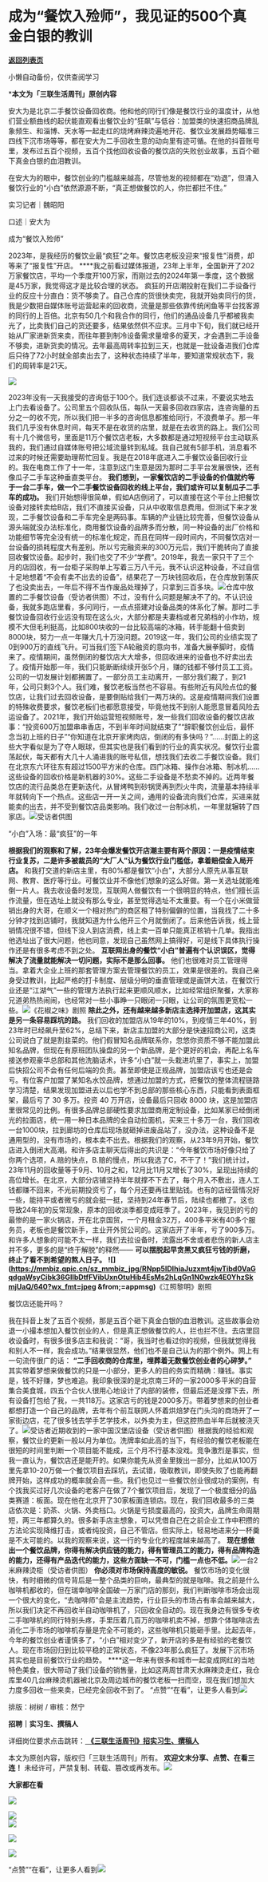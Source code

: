 # 成为“餐饮入殓师”，我见证的500个真金白银的教训

[**返回列表页**](/gzh/三联生活周刊)

小懒自动备份，仅供查阅学习

***本文为「三联生活周刊」原创内容**  

  
  
安大为是北京二手餐饮设备回收商。他和他的同行们像是餐饮行业的温度计，从他们营业额曲线的起伏能直观看出餐饮业的“狂飙”与低谷：加盟类的快速招商品牌乱象频生、和淄博、天水等一起走红的烧烤麻辣烫遍地开花、餐饮业发展趋势瞄准三四线下沉市场等等，都在安大为二手回收生意的动向里有迹可循。在他的抖音账号里，发布过五百个视频，五百个找他回收设备的餐饮店的失败创业故事，五百个砸下真金白银的血泪教训。

在安大为的眼中，餐饮创业的门槛越来越高，尽管他发的视频都在“劝退”，但涌入餐饮行业的“小白”依然源源不断，“真正想做餐饮的人，你拦都拦不住。”

  

  
  

实习记者｜魏昭阳

口述｜安大为

成为“餐饮入殓师”

2023年，是我经历的餐饮业最“疯狂”之年。餐饮店老板没迎来“报复性”消费，却等来了“报复性”开店。
****我之前看过媒体报道，23年上半年，全国新开了202
万家餐饮店，平均一个季度开100万家，而刚过去的2024年第一季度，这个数据是45万家，我觉得这才是比较合理的状态。
疯狂的开店潮投射在我们二手设备行业的反应十分直白：货不够卖了。自己仓库的货很快卖完，我就开始卖同行的货，我是少数把自媒体账号运营起来的回收商，流量是那些依靠传统闲鱼等平台找客源的同行的上百倍。北京有50几个和我合作的同行，他们的通品设备几乎都被我卖光了，比卖我们自己的货还要多，结果依然供不应求。三月中下旬，我们就已经开始从厂家进新货来卖，而往年要到制冷设备需求量增多的夏天，才会遇到二手设备不够卖，进新货卖的情况。去年最高周转率拉到三天，也就是一批设备进我们仓库后只待了72小时就全部卖出去了，这种状态持续了半年，要知道常规状态下，我们的周转率是21天。

![](https://mmbiz.qpic.cn/sz_mmbiz_jpg/RNpp5IDIhiaJuzxmt4jwTibd0VaGqdgaWsk1V1p2UXLhfRSdkxjOibRNGzCplFrvWvLyRQVF8exsiatHZS8gMjU2qg/640?wx_fmt=jpeg&from;=appmsg)

2023年没有一天我接受的咨询低于100个。我们连谈都谈不过来，不要说实地去上门去看设备了。公司里五个回收队伍，每队一天最多回收四家店，连咨询量的五分之一的收不完，所以我们把一半多的咨询信息都推给同行，不浪费单子。那一年我们几乎没有休息时间，每天不是在收货的店里，就是在去收货的路上。我们公司有十几个微信号，里面是11万个餐饮店老板，大多数都是通过短视频平台主动联系我的，我们通过自媒体账号把公域流量转到私域。我自己就有5部手机，消息看不过来的时候还需要助理帮忙回复。我是在2018年底进入二手餐饮设备回收行业的。我在电商工作了十一年，注意到这门生意是因为那时二手平台发展很快，还有像瓜子二手车这种垂直类平台。
**我们想到，一家餐饮店的二手设备的价值就约等于一台二手车，做一个二手餐饮设备回收的线上平台，我们或许可以复制瓜子二手车的成功。**
我们开始想得很简单，假如A店倒闭了，可以直接在这个平台上把餐饮设备对接转卖给B店，我们不直接买设备，只从中收取信息费用。但测试下来才发现，二手餐饮设备和二手车完全是两码事。车辆的产业链比较完善，但餐饮设备从源头端就没办法标准化，商用餐饮设备的品牌多而分散，同一种设备的出厂价格和功能细节等完全没有统一的标准化规定，而且在同样一段时间内，不同餐饮店对一台设备的损耗程度大有差别。所以亏完融资来的300万元后，我们干脆转向了直接回收餐饮设备。起步时，我们也交了不少“学费”。2019年，我去一家只干了三个月的店回收，有一台柜子采购单上写着三万八千元，我不认识这种设备，不过自信十足地想着“不会有卖不出去的设备”，结果花了一万块钱回收后，在仓库放到落灰了也没卖出去，一年后不得不当作废品处理掉了，只拿到三百多块。![](https://mmbiz.qpic.cn/mmbiz_jpg/c2Sib3Mp7pONSezw8emNiadI0BAuH4o1CHxnh26JWKhqnymRvCwgVqBVKXnuHnYUYicBJyqMJiapanUL8B3X855bmw/640?wx_fmt=jpeg&from;=appmsg)仓库中放置的二手餐饮设备（受访者供图）不过，没有什么问题是解决不了的。不认识设备，我就多跑店里看，多问同行，一点点搭建对设备品类的体系化了解。那时二手餐饮设备回收行业远没有现在这么火，大部分都是夫妻档或者兄弟档的小作坊，规模不大但毛利挺高，比如800块收的一台比较高端的冰箱，转手能翻十倍卖到8000块，努力一点一年赚大几十万没问题。2019这一年，我们公司的业绩实现了0到900万的直线飞升。可当我们签下A轮融资的意向书，准备大展拳脚时，疫情来了。疫情期间，虽然倒闭的餐饮店大大增多，但回收进来的设备也不好卖出去了。疫情开始那一年，我们只能断断续续开张5个月，赚的钱都不够付员工工资。公司的一切发展计划都搁置了。一部分员工主动离开，一部分我们裁了，到21年，公司只剩3个人。我们难，餐饮老板当然也不容易。有些附近有风险点位的餐饮店，让我们过去回收设备，是要倒贴给我们一两万块的。这是疫情期间我们设置的特殊收费要求，餐饮老板们也都愿意接受，毕竟他找不到别人能愿意冒着风险去运设备了。2021年，我们开始运营短视频账号，发一些我们回收设备的餐饮店故事：“投资600万加盟串串香店，不到半年时间就结束了”“辞职餐饮创业后，最怀念当初上班的日子”“你知道在北京开家烤肉店，倒闭的有多快吗？”……封面上的这些大字看似是为了夺人眼球，但其实也是我们看到的行业的真实状况。餐饮行业震荡起伏，每天都有大几十人涌进我的账号私信，想找我们去收二手餐饮设备。我们在北京东六环往东有超过1500平方米的仓库。四门冰箱、操作台冰箱、制冰机……这些设备的回收价格是新机器的30%。这些二手设备是不愁卖不掉的。近两年餐饮店的流行品类总在更新迭代，从冒烤鸭到砂锅煲再到烈火牛肉，流量基本持续半年就转向下一个热点。这些店一开一关之间，通用的设备流向我们仓库，买进来就能卖的出去，并不受到餐饮店品类影响。我们收过一台制冰机，一年里就辗转了四家店。![](https://mmbiz.qpic.cn/sz_mmbiz_jpg/RNpp5IDIhiaJuzxmt4jwTibd0VaGqdgaWsBGC8mFfyhibFSQSE2smia8bf8On9CNWwJ1CC4ea9GzDBMUP0CzXJBO9A/640?wx_fmt=jpeg&from;=appmsg)受访者供图

“小白”入场：最“疯狂”的一年

**根据我们的观察和了解，23年会爆发餐饮开店潮主要有两个原因：一是疫情结束行业复苏，二是许多被裁员的“大厂人”认为餐饮行业门槛低，拿着赔偿金入局开店。**
和我打交道的新店主里，有80%都是餐饮“小白”，大部分人原先从事互联网、教育、医疗等行业。可餐饮业并不像他们想象的这么好做。第一关选址就能难倒一片人。我去收设备时发现，互联网人做餐饮有一个很明显的特点，他们擅长运作流量，但在选址上就没有那么专业，甚至觉得选址不太重要。有一个在小米做营销出身的大哥，在顺义一个相对热门的商区租了特别偏僻的位置，当我找了二十多分钟才找到店铺时，我就知道为什么他开三个月就倒闭了。后来他告诉我，线上营销情况很不错，但线下没人到店消费，线上卖一百单只能真正核销十几单。我指出他选址出了很大问题，他也同意，发现自己虽然网上搞得好，可是线下具体执行操作还是有很多考虑不到之处。
**互联网出身的餐饮“小白”普遍有个认识误区，觉得解决了流量就能解决一切问题，实际不是那么回事。**
他们也很难对员工管理得当。拿着大企业上班的那套管理方案去管理餐饮的员工，效果是很差的。我自己亲身受过教训，比起严格的打卡制度、层级分明的垂直管理或是画饼大法，在餐饮行业还是“江湖气”一些的管理方法执行起来更顺风顺水，比如经常组织聚餐，大家称兄道弟热热闹闹，也经常对一些小事睁一只眼闭一只眼，让公司的氛围更宽松一些。![](https://mmbiz.qpic.cn/sz_mmbiz_jpg/RNpp5IDIhiaJuzxmt4jwTibd0VaGqdgaWsGkU2MQEu1mQvEutE7WawMU5t4Qy4qmgPD3ocMJWnTq6BW2tXSjStiaQ/640?wx_fmt=jpeg&from;=appmsg)《花椒之味》剧照
**除此之外，还有越来越多新店主选择开加盟店，这其实是另一条容易踩坑的路。**
我们回收的加盟店从19年的10%，到疫情三年40%，到23年时已经飙升至62%，总结下来，新店主加盟的大部分是快速招商公司，这类公司说白了就是割韭菜的。他们假冒知名品牌联系你，忽悠你资质不够不能加盟此知名品牌，但现在有原班团队操盘的另一个新品牌，是个更好的机会，再配上名车接送参观豪华总部和其他洗脑话术，许多“小白”就一头栽进坑里了，事实上，加盟后快招公司不会有任何后端的负责。甚至即使是正规品牌，加盟店该亏也还是会亏。有位客户加盟了某知名水饺品牌，想通过加盟的方式，把餐饮的整体流程链路学习清楚，结果发现加盟进去以后也学不到总部的那些核心东西，只能看到表面框架，最后亏了
30 多万。投资 40 万开店，设备最后只回收 8000
块，这是加盟店里很常见的比例。有很多品牌总部硬性要求加盟商用定制设备，比如某家已经倒闭光的拉面店，统一用一种日本品牌的全自动拉面机，买来三十多万一台，我们回收一台1000块，拉到廊坊的仓库后现场就砸掉进废品站了，没办法，这种设备不是通用型的，没有市场的，根本卖不出去。根据我们的观察，从23年9月开始，餐饮店进入倒闭大高潮。和许多店主聊天后得出的共识是：“今年餐饮市场好像只给了你两个选项，A.赔的快点，B.赔的慢点，所以我选了C，不干了！”我们统计过，23年11月的回收量等于9月、10月之和，12月比11月又增长了30%，呈现出持续的高位增长。在北京，大部分店铺坚持半年就撑不下去了，每个月入不敷出，连人工钱都赚不回来，不光前期投资亏了，每个月还要再往里贴钱。也有的店经营情况好一些，能持平或者微亏的就会挺一挺，坚持到24年春节后，陆续也都撤了。这也导致24年初的反常现象，原本的回收淡季都变成旺季了。2023年，我见到的亏的最惨的是一家火锅店，开在北京国贸，一个月租金32万，400多平米有40多个服务员，老板也是餐饮新手，主业开外贸公司的。这家店开了半年，亏了900多万。和许多人想象的可能不太一样，我们去拉设备时，流露出不舍或者悲伤的新人店主并不多，更多的是“终于解脱”的释然——
**可以摆脱起早贪黑又疯狂亏钱的折磨，终止了看不到希望的熬人日子。**
**![](https://mmbiz.qpic.cn/sz_mmbiz_jpg/RNpp5IDIhiaJuzxmt4jwTibd0VaGqdgaWsyCibk36GlIbDtfFVibUxnOtuHib4EsMs2hLqGn1N0wzk4E0YhzSkmjUaQ/640?wx_fmt=jpeg
&from;=appmsg)**《江照黎明》剧照

餐饮店还能开吗？

我在抖音上发了五百个视频，那是五百个砸下真金白银的血泪教训。这些故事会劝退一小撮本想加入餐饮创业的人，但是真正想做餐饮的人，拦也拦不住。去店里回收设备时，有很多很多店主和我说：“哥，我当时也看过你的视频，但我就觉得我和别人不一样，我会成功。”结果很显然，他们也不是自己认为的那个例外。网上有一句流传很广的话：
**“二手回收商的仓库里，埋葬着无数餐饮创业者的心碎梦。”**
其实带着梦想来做餐饮的只是一小部分，更多人的目的务实而精确：赚钱。事实是，钱不好赚，梦也难追。我印象很深的是北京南三环的一家2000多平米的自营集合美食城，四五个合伙人很用心地设计了内部的装修，但最后还是没撑下去，所有设备打包给了我，一共118万。这家店亏的钱是2000多万。带着梦想来的创业者都想打造一个自己的品牌，去年有个前互联网人怀着烘焙梦在门头沟的商场开了一家街边店，花了很多钱去学手艺学技术，以外卖为主，但这腔热血半年后就被浇灭了。![](https://mmbiz.qpic.cn/sz_mmbiz_jpg/RNpp5IDIhiaJuzxmt4jwTibd0VaGqdgaWsK2SFVBL1knztIqXRXWJp9WAqN8e3OOmOVZAmc1QsrBtKBWKNsIXeJw/640?wx_fmt=jpeg&from;=appmsg)受访者近期收到的一家中国汉堡店设备（受访者供图）根据我的经验和观察，餐饮业的更新一般以月为单位。洗牌率如此高的当下，有经验的餐饮老板能在很短的时间里判断一个项目能不能成，三个月不行基本没戏。竞争激烈是事实，但我一直认为，餐饮店还是能开的。如果你能先从资金里拨出一部分，比如从100万里先拿10-20万做一个餐饮项目去踩坑，去试错，吸取教训，即使失败了也能再翻牌开始，这样成功的概率就会高一些。我们也见过一些餐饮创业很成功的案例，有个找我买过好几次设备的老客户在做了7个餐饮项目后，发现了一个极度细分的品类赛道：板面。现在他在北京开了30家板面连锁店。现在，我们回收最多的三类店依次是：奶茶、火锅、外卖档口。火锅是亏损度最高的，投资大，品牌生命周期短，两三年都算久的。很多新手店主想象，可以凭借自己在之前企业工作中积攒的方法论实现降维打击，或者纯投资，自己不管店。但实际上，轻易地进来分一杯羹是不太可能的。以我的观察来说，这一行的专业化的程度越来越高了。
**现在想做出一个餐饮品牌，你得有解决供应链的能力，得有管理员工的能力，得有品牌构造的能力，还得有产品迭代的能力，这些方面缺一不可，门槛一点也不低。**![](https://mmbiz.qpic.cn/sz_mmbiz_jpg/RNpp5IDIhiaJuzxmt4jwTibd0VaGqdgaWs91pvyezE5nc6EVodgFIeJw3vRUUaCLDkicic1HoFrhBW8EJDpnUP44Tg/640?wx_fmt=jpeg&from;=appmsg)一台2米麻辣烫柜（受访者供图）
**你必须对市场保持高度的敏锐。**
餐饮市场的变化很快，有时细微的信号背后是一整个品类的巨响，最典型的就是咖啡。我之前是什么咖啡机都收的，但在瑞幸咖啡全国破一万家门店的那刻，我们判断咖啡市场会出现一个很大的变化，“去咖啡师”会是主流趋势，行业巨头的市场占有率会越来越大，所以我们决定不再回收半自动咖啡机了，只回收全自动的。现在我身边有很多专收二手咖啡机的同行特别头疼，手里压着几百万的咖啡机卖不掉，想靠个体咖啡店去消化二手市场的咖啡机存量是完全不可能的，这些咖啡机只能砸手里。比起去年，今年的餐饮创业者谨慎多了，“小白”相对变少了，新开店的多是有经验的老餐饮人。现在市场回归到比较平稳的正常状态，不像23年那么疯狂了。发展下沉市场其实也是目前餐饮行业的趋势。
****这一年来有很多和城市一起变成网红的当地特色美食，很大带动了我们设备的销售量，比如这两周甘肃天水麻辣烫走红，我仓库里40几台麻辣烫机器被北京及周边城市的餐饮老板一扫而空，现在我们想加大力度多回收一些来卖，已经完全回收不到了。
“点赞”“在看”，让更多人看到![](https://mmbiz.qpic.cn/mmbiz_gif/c2Sib3Mp7pON9hkSZwdTibRHNZSMPyiapUCHJwlyoZVBC3SfmPmF0VKjkm3NiaToQloHFJ6icyicqZnqgXp6pSQJt5gg/640?wx_fmt=gif&from;=appmsg&wxfrom;=13&wx;_lazy=1&tp;=wxpic)  
  
  
  
  
  

排版：树树 / 审核：然宁

  
 **招聘｜实习生、撰稿人**  

详细岗位要求点击跳转：[
**《三联生活周刊》招实习生、撰稿人**](http://mp.weixin.qq.com/s?__biz=MTc5MTU3NTYyMQ==&mid=2651136871&idx=3&sn=f1c0777fe9d31881e5dfca68ebc2937f&chksm=5907324d6e70bb5b3546dfe1c7b31b5fe05664bebbf36356ba9a1a352e0678444cad62875ad4&scene=21#wechat_redirect)

本文为原创内容，版权归「三联生活周刊」所有。 **欢迎文末分享、点赞、在看三连！**
未经许可，严禁复制、转载、篡改或再发布。![](https://mmbiz.qpic.cn/sz_mmbiz_png/Gg7Qtoh7Aic9ZTmAdCc80b4nD7xicgPt863QWU7oNswDx19XrjfTtSl8QwatY2EEZGuNd1WRRiapDZjcDhTnNYmBg/640?wx_fmt=other&wxfrom;=13&wx;_lazy=1&wx;_co=1&retryload;=1&tp;=webp)

 **大家都在看**

[![](https://mmbiz.qpic.cn/mmbiz_jpg/c2Sib3Mp7pOPsibCm70QXdSW6w1xWuvBvRNcq2OK9RwfhRwzDL1UJ72cuDfPHyqQdU28pekxBib0peXFiaSKKKOskQ/640?wx_fmt=jpeg&from;=appmsg&wxfrom;=5&wx;_lazy=1&wx;_co=1&tp;=wxpic)](http://mp.weixin.qq.com/s?__biz=MTc5MTU3NTYyMQ==&mid=2651366286&idx=1&sn=5dc1dfadb078daf5163ce99c06934a74&chksm=590ab2a46e7d3bb2410ffe27d0cd8ccd84922b44c4391965067c90ae129938db6c24a5a23848&scene=21#wechat_redirect)

[![](https://mmbiz.qpic.cn/mmbiz_png/c2Sib3Mp7pONy3UBnuYblDgfic4mbEEPNad4sFrvTmfmwbjxqKsseBOIWOUiaqA15RPJF6KvL6uiapUIcRNVntwpxg/640?wx_fmt=png&from;=appmsg&tp;=wxpic&wxfrom;=5&wx;_lazy=1&wx;_co=1)](http://mp.weixin.qq.com/s?__biz=MTc5MTU3NTYyMQ==&mid=2651367709&idx=2&sn=a9416f9064e99b6735dcd19b8d5b462e&chksm=590ab8376e7d3121b28ad3cdb442798f89508731a0e998002bd374c9d8f01efb6bb8ccbefc67&scene=21#wechat_redirect)  
![](https://mmbiz.qpic.cn/sz_mmbiz_png/Gg7Qtoh7Aic9ZTmAdCc80b4nD7xicgPt86k1kgpU51hWCHjV92ryhVW35PLCvLhxLw9XDhXjgeDyZhHSx5EbRcfg/640?wx_fmt=other&wxfrom;=5&wx;_lazy=1&wx;_co=1&retryload;=1&tp;=webp)  
  

[![](https://mmbiz.qpic.cn/mmbiz_jpg/c2Sib3Mp7pONCxNGLkESuUpY4odEgxk2wtgdwjYAY5yqEFpnebUIaqIXaT8PXQbuAPmRjZpKChpkTJibhNC8wthw/640?wx_fmt=other&from;=appmsg&tp;=webp&wxfrom;=5&wx;_lazy=1&wx;_co=1)]()

[![](https://mmbiz.qpic.cn/mmbiz_jpg/c2Sib3Mp7pOPRRic6R8dvynVQIgxSP5Y1PMRSGibdkjX8eia7nOBAGicP9lNQAIGDOMiciaDCKsNXYr13Owv2CbpP4H3w/640?wx_fmt=other&wxfrom;=5&wx;_lazy=1&wx;_co=1&tp;=webp)]()

  
  
“点赞”“在看”，让更多人看到![](https://mmbiz.qpic.cn/mmbiz_gif/c2Sib3Mp7pON9hkSZwdTibRHNZSMPyiapUCHJwlyoZVBC3SfmPmF0VKjkm3NiaToQloHFJ6icyicqZnqgXp6pSQJt5gg/640?wx_fmt=gif&from;=appmsg&wxfrom;=5&wx;_lazy=1&tp;=webp)

